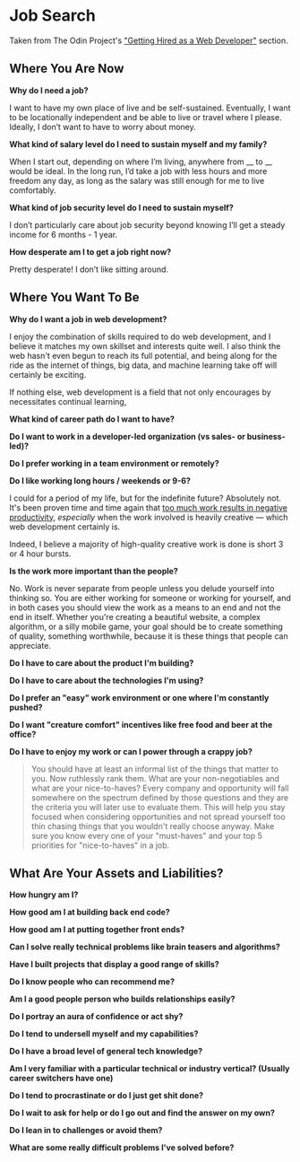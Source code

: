 # Job Search

Taken from The Odin Project's ["Getting Hired as a Web Developer"](http://www.theodinproject.com/getting-hired-as-a-web-developer) section.

## Where You Are Now

**Why do I need a job?**

I want to have my own place of live and be self-sustained. Eventually, I want to be locationally independent and be able to live or travel where I please. Ideally, I don’t want to have to worry about money.

**What kind of salary level do I need to sustain myself and my family?**

When I start out, depending on where I’m living, anywhere from __ to __ would be ideal. In the long run, I’d take a job with less hours and more freedom any day, as long as the salary was still enough for me to live comfortably.

**What kind of job security level do I need to sustain myself?**

I don’t particularly care about job security beyond knowing I’ll get a steady income for 6 months - 1 year.

**How desperate am I to get a job right now?**

Pretty desperate! I don’t like sitting around.

## Where You Want To Be

**Why do I want a job in web development?**

I enjoy the combination of skills required to do web development, and I believe it matches my own skillset and interests quite well. I also think the web hasn't even begun to reach its full potential, and being along for the ride as the internet of things, big data, and machine learning take off will certainly be exciting.

If nothing else, web development is a field that not only encourages by necessitates continual learning, 

**What kind of career path do I want to have?**

**Do I want to work in a developer-led organization (vs sales- or business-led)?**

**Do I prefer working in a team environment or remotely?**

**Do I like working long hours / weekends or 9-6?**

I could for a period of my life, but for the indefinite future? Absolutely not. It's been proven time and time again that [too much work results in negative productivity,](http://lengstorf.com/overtime-hurts-productivity/?utm_source=medium-com&utm_medium=negative-productivity&utm_campaign=overkill-cult) *especially* when the work involved is heavily creative — which web development certainly is.

Indeed, I believe a majority of high-quality creative work is done is short 3 or 4 hour bursts. 

**Is the work more important than the people?**

No. Work is never separate from people unless you delude yourself into thinking so. You are either working for someone or working for yourself, and in both cases you should view the work as a means to an end and not the end in itself. Whether you're creating a beautiful website, a complex algorithm, or a silly mobile game, your goal should be to create something of quality, something worthwhile, because it is these things that people can appreciate.

**Do I have to care about the product I'm building?**

**Do I have to care about the technologies I'm using?**

**Do I prefer an "easy" work environment or one where I'm constantly pushed?**

**Do I want "creature comfort" incentives like free food and beer at the office?**

**Do I have to enjoy my work or can I power through a crappy job?**

> You should have at least an informal list of the things that matter to you. Now ruthlessly rank them. What are your non-negotiables and what are your nice-to-haves? Every company and opportunity will fall somewhere on the spectrum defined by those questions and they are the criteria you will later use to evaluate them. This will help you stay focused when considering opportunities and not spread yourself too thin chasing things that you wouldn't really choose anyway.
> Make sure you know every one of your "must-haves" and your top 5 priorities for "nice-to-haves" in a job.

## What Are Your Assets and Liabilities?

**How hungry am I?**

**How good am I at building back end code?**

**How good am I at putting together front ends?**

**Can I solve really technical problems like brain teasers and algorithms?**

**Have I built projects that display a good range of skills?**

**Do I know people who can recommend me?**

**Am I a good people person who builds relationships easily?**

**Do I portray an aura of confidence or act shy?**

**Do I tend to undersell myself and my capabilities?**

**Do I have a broad level of general tech knowledge?**

**Am I very familiar with a particular technical or industry vertical? (Usually career switchers have one)**

**Do I tend to procrastinate or do I just get shit done?**

**Do I wait to ask for help or do I go out and find the answer on my own?**

**Do I lean in to challenges or avoid them?**

**What are some really difficult problems I've solved before?**
